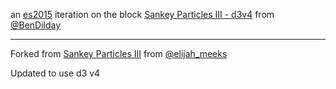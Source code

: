 an [es2015](https://babeljs.io/learn-es2015/) iteration on the block [Sankey Particles III - d3v4](https://bl.ocks.org/bdilday/5f4dd497192e4c9d1753545f2f94bd4a) from [@BenDilday](https://twitter.com/BenDilday)

---

Forked from [Sankey Particles III](https://bl.ocks.org/emeeks/e749224c89f82788cb18) from [@elijah_meeks](https://twitter.com/elijah_meeks)

Updated to use d3 v4

